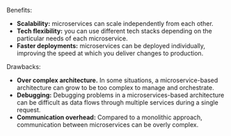Benefits:

- **Scalability:** microservices can scale independently from each other.
- **Tech flexibility:** you can use different tech stacks depending on the particular needs of each microservice.
- **Faster deployments:** microservices can be deployed individually, improving the speed at which you deliver changes to production.

Drawbacks:

- **Over complex architecture.** In some situations, a microservice-based architecture can grow to be too complex to manage and orchestrate.
- **Debugging:** Debugging problems in a microservices-based architecture can be difficult as data flows through multiple services during a single request.
- **Communication overhead:** Compared to a monolithic approach, communication between microservices can be overly complex.